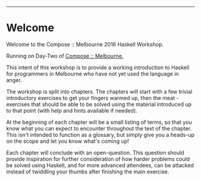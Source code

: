 
----

# Welcome

<div class="important">

Welcome to the Compose :: Melbourne 2016 Haskell Workshop.

Running on Day-Two of [Compose :: Melbourne.](http://www.composeconference.org)

This intent of this workshop is to provide a working introduction to Haskell
for programmers in Melbourne who have not yet used the language in anger.

The workshop is split into chapters. The chapters will start
with a few trivial introductory exercises to get your fingers warmed up,
then the meat - exercises that should be able to be solved using the material
introduced up to that point (with help and hints available if needed).

At the beginning of each chapter will be a small listing of terms, so that you
know what you can expect to encounter throughout the text of the chapter.
This isn't intended to function as a glossary, but simply give you a heads-up
on the scope and let you know what's coming up!

Each chapter will conclude with an open-question. This question should provide
inspiration for further consideration of how harder problems could
be solved using Haskell, and for more advanced attendees, can be attacked
instead of twiddling your thumbs after finishing the main exercise.

</div>
